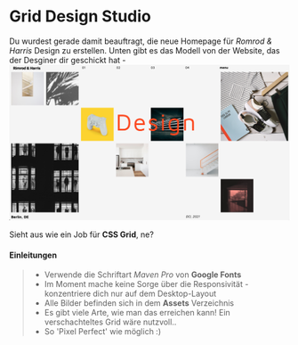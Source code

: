# Grid Design Studio

Du wurdest gerade damit beauftragt, die neue Homepage für _Romrod & Harris_ Design zu erstellen. Unten gibt es das Modell von der Website, das der Desginer dir geschickt hat -
![Referenzbild](assets/reference-image.png)

Sieht aus wie ein Job für **CSS Grid**, ne?

#### Einleitungen

> - Verwende die Schriftart _Maven Pro_ von **Google Fonts**
> - Im Moment mache keine Sorge über die Responsivität - konzentriere dich nur auf dem Desktop-Layout
> - Alle Bilder befinden sich in dem **Assets** Verzeichnis
> - Es gibt viele Arte, wie man das erreichen kann! Ein verschachteltes Grid wäre nutzvoll..
> - So 'Pixel Perfect' wie möglich :)
